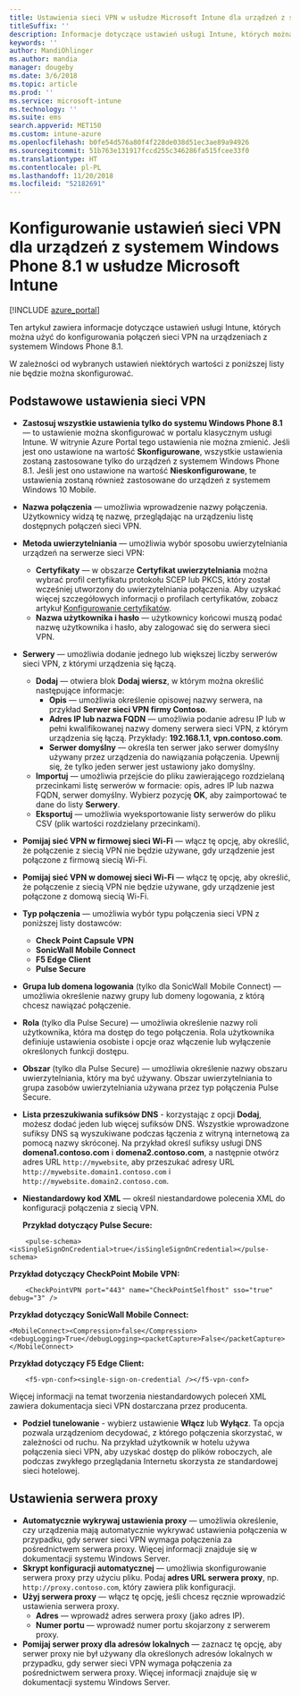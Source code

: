 ```yaml
---
title: Ustawienia sieci VPN w usłudze Microsoft Intune dla urządzeń z systemem Windows Phone 8.1
titleSuffix: ''
description: Informacje dotyczące ustawień usługi Intune, których można użyć do konfigurowania połączeń sieci VPN na urządzeniach z systemem Windows Phone 8.1.
keywords: ''
author: MandiOhlinger
ms.author: mandia
manager: dougeby
ms.date: 3/6/2018
ms.topic: article
ms.prod: ''
ms.service: microsoft-intune
ms.technology: ''
ms.suite: ems
search.appverid: MET150
ms.custom: intune-azure
ms.openlocfilehash: b0fe54d576a80f4f228de038d51ec3ae89a94926
ms.sourcegitcommit: 51b763e131917fccd255c346286fa515fcee33f0
ms.translationtype: HT
ms.contentlocale: pl-PL
ms.lasthandoff: 11/20/2018
ms.locfileid: "52182691"
---
```

# <a name="configure-vpn-settings-in-microsoft-intune-for-devices-running-windows-phone-81"></a>Konfigurowanie ustawień sieci VPN dla urządzeń z systemem Windows Phone 8.1 w usłudze Microsoft Intune

[!INCLUDE [azure_portal](./includes/azure_portal.md)]

Ten artykuł zawiera informacje dotyczące ustawień usługi Intune, których można użyć do konfigurowania połączeń sieci VPN na urządzeniach z systemem Windows Phone 8.1.


W zależności od wybranych ustawień niektórych wartości z poniższej listy nie będzie można skonfigurować.

## <a name="base-vpn-settings"></a>Podstawowe ustawienia sieci VPN

- **Zastosuj wszystkie ustawienia tylko do systemu Windows Phone 8.1** — to ustawienie można skonfigurować w portalu klasycznym usługi Intune. W witrynie Azure Portal tego ustawienia nie można zmienić. Jeśli jest ono ustawione na wartość **Skonfigurowane**, wszystkie ustawienia zostaną zastosowane tylko do urządzeń z systemem Windows Phone 8.1. Jeśli jest ono ustawione na wartość **Nieskonfigurowane**, te ustawienia zostaną również zastosowane do urządzeń z systemem Windows 10 Mobile.
- **Nazwa połączenia** — umożliwia wprowadzenie nazwy połączenia. Użytkownicy widzą tę nazwę, przeglądając na urządzeniu listę dostępnych połączeń sieci VPN.
- **Metoda uwierzytelniania** — umożliwia wybór sposobu uwierzytelniania urządzeń na serwerze sieci VPN:
    - **Certyfikaty** — w obszarze **Certyfikat uwierzytelniania** można wybrać profil certyfikatu protokołu SCEP lub PKCS, który został wcześniej utworzony do uwierzytelniania połączenia. Aby uzyskać więcej szczegółowych informacji o profilach certyfikatów, zobacz artykuł [Konfigurowanie certyfikatów](certificates-configure.md).
    - **Nazwa użytkownika i hasło** — użytkownicy końcowi muszą podać nazwę użytkownika i hasło, aby zalogować się do serwera sieci VPN.
- **Serwery** — umożliwia dodanie jednego lub większej liczby serwerów sieci VPN, z którymi urządzenia się łączą.
    - **Dodaj** — otwiera blok **Dodaj wiersz**, w którym można określić następujące informacje:
        - **Opis** — umożliwia określenie opisowej nazwy serwera, na przykład **Serwer sieci VPN firmy Contoso**.
        - **Adres IP lub nazwa FQDN** — umożliwia podanie adresu IP lub w pełni kwalifikowanej nazwy domeny serwera sieci VPN, z którym urządzenia się łączą. Przykłady: **192.168.1.1**, **vpn.contoso.com**.
        - **Serwer domyślny** — określa ten serwer jako serwer domyślny używany przez urządzenia do nawiązania połączenia. Upewnij się, że tylko jeden serwer jest ustawiony jako domyślny.
    - **Importuj** — umożliwia przejście do pliku zawierającego rozdzielaną przecinkami listę serwerów w formacie: opis, adres IP lub nazwa FQDN, serwer domyślny. Wybierz pozycję **OK**, aby zaimportować te dane do listy **Serwery**.
    - **Eksportuj** — umożliwia wyeksportowanie listy serwerów do pliku CSV (plik wartości rozdzielany przecinkami).

- **Pomijaj sieć VPN w firmowej sieci Wi-Fi** — włącz tę opcję, aby określić, że połączenie z siecią VPN nie będzie używane, gdy urządzenie jest połączone z firmową siecią Wi-Fi.
- **Pomijaj sieć VPN w domowej sieci Wi-Fi** — włącz tę opcję, aby określić, że połączenie z siecią VPN nie będzie używane, gdy urządzenie jest połączone z domową siecią Wi-Fi.

- **Typ połączenia** — umożliwia wybór typu połączenia sieci VPN z poniższej listy dostawców:
    - **Check Point Capsule VPN**
    - **SonicWall Mobile Connect**
    - **F5 Edge Client**
    - **Pulse Secure**

- **Grupa lub domena logowania** (tylko dla SonicWall Mobile Connect) — umożliwia określenie nazwy grupy lub domeny logowania, z którą chcesz nawiązać połączenie.
- **Rola** (tylko dla Pulse Secure) — umożliwia określenie nazwy roli użytkownika, która ma dostęp do tego połączenia. Rola użytkownika definiuje ustawienia osobiste i opcje oraz włączenie lub wyłączenie określonych funkcji dostępu.
- **Obszar** (tylko dla Pulse Secure) — umożliwia określenie nazwy obszaru uwierzytelniania, który ma być używany. Obszar uwierzytelniania to grupa zasobów uwierzytelniania używana przez typ połączenia Pulse Secure.

- **Lista przeszukiwania sufiksów DNS** - korzystając z opcji **Dodaj**, możesz dodać jeden lub więcej sufiksów DNS. Wszystkie wprowadzone sufiksy DNS są wyszukiwane podczas łączenia z witryną internetową za pomocą nazwy skróconej. Na przykład określ sufiksy usługi DNS **domena1.contoso.com** i **domena2.contoso.com**, a następnie otwórz adres URL `http://mywebsite`, aby przeszukać adresy URL `http://mywebsite.domain1.contoso.com` i `http://mywebsite.domain2.contoso.com`.

- **Niestandardowy kod XML** — określ niestandardowe polecenia XML do konfiguracji połączenia z siecią VPN.

    **Przykład dotyczący Pulse Secure:**

```
    <pulse-schema><isSingleSignOnCredential>true</isSingleSignOnCredential></pulse-schema>
```

**Przykład dotyczący CheckPoint Mobile VPN:**

```
    <CheckPointVPN port="443" name="CheckPointSelfhost" sso="true" debug="3" />
```

**Przykład dotyczący SonicWall Mobile Connect:**
```
<MobileConnect><Compression>false</Compression><debugLogging>True</debugLogging><packetCapture>False</packetCapture></MobileConnect>
```

**Przykład dotyczący F5 Edge Client:**
```
    <f5-vpn-conf><single-sign-on-credential /></f5-vpn-conf>
```

Więcej informacji na temat tworzenia niestandardowych poleceń XML zawiera dokumentacja sieci VPN dostarczana przez producenta.

- **Podziel tunelowanie** - wybierz ustawienie **Włącz** lub **Wyłącz**. Ta opcja pozwala urządzeniom decydować, z którego połączenia skorzystać, w zależności od ruchu. Na przykład użytkownik w hotelu używa połączenia sieci VPN, aby uzyskać dostęp do plików roboczych, ale podczas zwykłego przeglądania Internetu skorzysta ze standardowej sieci hotelowej.




## <a name="proxy-settings"></a>Ustawienia serwera proxy

- **Automatycznie wykrywaj ustawienia proxy** — umożliwia określenie, czy urządzenia mają automatycznie wykrywać ustawienia połączenia w przypadku, gdy serwer sieci VPN wymaga połączenia za pośrednictwem serwera proxy. Więcej informacji znajduje się w dokumentacji systemu Windows Server.
- **Skrypt konfiguracji automatycznej** — umożliwia skonfigurowanie serwera proxy przy użyciu pliku. Podaj **adres URL serwera proxy**, np. `http://proxy.contoso.com`, który zawiera plik konfiguracji.
- **Użyj serwera proxy** — włącz tę opcję, jeśli chcesz ręcznie wprowadzić ustawienia serwera proxy.
    - **Adres** — wprowadź adres serwera proxy (jako adres IP).
    - **Numer portu** — wprowadź numer portu skojarzony z serwerem proxy.
- **Pomijaj serwer proxy dla adresów lokalnych** — zaznacz tę opcję, aby serwer proxy nie był używany dla określonych adresów lokalnych w przypadku, gdy serwer sieci VPN wymaga połączenia za pośrednictwem serwera proxy. Więcej informacji znajduje się w dokumentacji systemu Windows Server.

